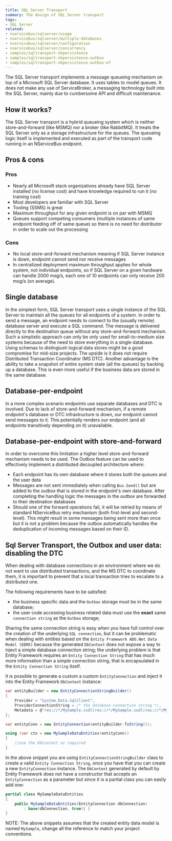 ```yaml
---
title: SQL Server Transport
summary: The design of SQL Server transport
tags:
- SQL Server
related:
- nservicebus/sqlserver/usage
- nservicebus/sqlserver/multiple-databases
- nservicebus/sqlserver/configuration
- nservicebus/sqlserver/concurrency
- samples/sqltransport-nhpersistence
- samples/sqltransport-nhpersistence-outbox
- samples/sqltransport-nhpersistence-outbox-ef
---
```


The SQL Server transport implements a message queueing mechanism on top of a Microsoft SQL Server database. It uses tables to model queues. It does not make any use of ServiceBroker, a messaging technology built into the SQL Server, mainly due to cumbersome API and difficult maintenance. 

## How it works?

The SQL Server transport is a hybrid queueing system which is neither store-and-forward (like MSMQ) nor a broker (like RabbitMQ). It treats the SQL Server only as a storage infrastructure for the queues. The queueing logic itself is implemented and executed as part of the transport code running in an NServiceBus endpoint. 

## Pros & cons

### Pros

 * Nearly all Microsoft stack organizations already have SQL Server installed (no license cost) and have knowledge required to run it (no training cost)
 * Most developers are familiar with SQL Server
 * Tooling (SSMS) is great
 * Maximum throughput for any given endpoint is on par with MSMQ
 * Queues support competing consumers (multiple instances of same endpoint feeding off of same queue) so there is no need for distributor in order to scale out the processing

### Cons

 * No local store-and-forward mechanism meaning if SQL Server instance is down, endpoint cannot send nor receive messages
 * In centralized deployment maximum throughput applies for whole system, not individual endpoints, so if SQL Server on a given hardware can handle 2000 msg/s, each one of 10 endpoints can only receive 200 msg/s (on average).

## Single database

In the simplest form, SQL Server transport uses a single instance of the SQL Server to maintain all the queues for all endpoints of a system. In order to send a message, an endpoint needs to connect to the (usually remote) database server and execute a SQL command. The message is delivered directly to the destination queue without any store-and-forward mechanism. Such a simplistic approach can only be only used for small-to-medium size systems because of the need to store everything in a single database. Using schemas to distingiush logical data stores might be a good compromise for mid-size projects. The upside is it does not require Distributed Transaction Coordinator (MS DTC). Another advantage is the ability to take a snapshot of entire system state (all the queues) by backing up a database. This is even more useful if the business data are stored in the same database.

## Database-per-endpoint

In a more complex scenario endpoints use separate databases and DTC is involved. Due to lack of store-and-forward mechanism, if a remote endpoint's database or DTC infrastructure is down, our endpoint cannot send messages to it. This potentially renders our endpoint (and all endpoints transitively depending on it) unavailable. 

## Database-per-endpoint with store-and-forward

In order to overcome this limitation a higher level store-and-forward mechanism needs to be used. The Outbox feature can be used to effectively implement a distributed decoupled architecture where:
 * Each endpoint has its own database where it stores both the queues and the user data
 * Messages are not sent immediately when calling `Bus.Send()` but are added to the *outbox* that is stored in the endpoint's own database. After completing the handling logic the messages in the *outbox* are forwarded to their destination databases
 * Should one of the forward operations fail, it will be retried by means of standard NServiceBus retry mechanism (both first-level and second-level). This might result in some messages being sent more than once but it is not a problem because the outbox automatically handles the deduplication of incoming messages based on their ID.

## Sql Server Transport, the Outbox and user data: disabling the DTC

When dealing with database connections in an environment where we do not want to use distributed transactions, and the MS DTC to coordinate them, it is important to prevent that a local transaction tries to escalate to a distributed one.

The following requirements have to be satisfied:

* the business specific data and the `Outbox` storage must be in the same database;
* the user code accessing business related data must use the **exact** same `connection string` as the `Outbox` storage;

Sharing the same connection string is easy when you have full control over the creation of the underlying `SQL connection`, but it can be problematic when dealing with entities based on the `Entity Framework ADO.Net Data Model (EDMX)` because the generated `DbContext` does not expose a way to inject a simple database connection string; the underlying problem is that Entity Framework requires an `Entity Connection String` that has much more information than a simple connection string, that is encapsulated in the `Entity Connection String` itself.

It is possible to generate a custom a custom `EntityConnection` and inject it into the Entity Framework `DbContext` instance:

```csharp
var entityBuilder = new EntityConnectionStringBuilder()
{
    Provider = "System.Data.SqlClient",
    ProviderConnectionString = /* the database connection string */,
	Metadata = @"res://*/MySample.csdl|res://*/MySample.ssdl|res://*/MySample.msl"
};

var entityConn = new EntityConnection(entityBuilder.ToString());

using (var ctx = new MySampleDataEntities(entityConn))
{
	//use the DbContext as required
}
```

In the above snippet you are using `EntityConnectionStringBuilder` class to create a valid `Entity Connection String`, once you have that you can create a new `EntityConnection` instance.
The `DbContext` generated by default by Entity Framework does not have a constructor that accepts an `EntityConnection` as a parameter but since it is a partial class you can easily add one:

```csharp
partial class MySampleDataEntities
{
	public MySampleDataEntities(EntityConnection dbConnection)
		: base(dbConnection, true){ }
}
````

NOTE: The above snippets assumes that the created entity data model is named `MySample`, change all the reference to match your project conventions.